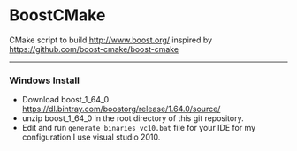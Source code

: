 # BoostCMake
CMake script to build http://www.boost.org/ inspired by https://github.com/boost-cmake/boost-cmake


---------------------------------

### Windows Install

- Download boost_1_64_0 https://dl.bintray.com/boostorg/release/1.64.0/source/
- unzip boost_1_64_0 in the root directory of this git repository.
- Edit and run `generate_binaries_vc10.bat` file for your IDE for my configuration I use visual studio 2010.



